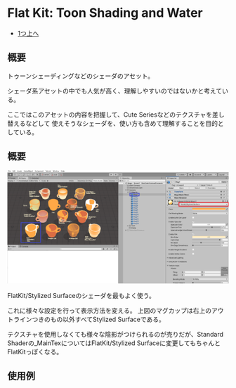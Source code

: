 # Flat Kit: Toon Shading and Water

- [1つ上へ](./../index.md)

## 概要

トゥーンシェーディングなどのシェーダのアセット。

シェーダ系アセットの中でも人気が高く、理解しやすいのではないかと考えている。

ここではこのアセットの内容を把握して、Cute Seriesなどのテクスチャを差し替えるなどして
使えそうなシェーダを、使い方も含めて理解することを目的としている。

## 概要

![stylized_surface_shader](./media/stylized_surface_shader.png)

FlatKit/Stylized Surfaceのシェーダを最もよく使う。

これに様々な設定を行って表示方法を変える。
上図のマグカップは右上のアウトラインつきのもの以外すべてStylized Surfaceである。

テクスチャを使用しなくても様々な陰影がつけられるのが売りだが、Standard Shaderの_MainTexについてはFlatKit/Stylized Surfaceに変更してもちゃんとFlatKitっぽくなる。

## 使用例






